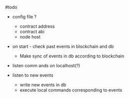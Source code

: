 #todo 

- config file ?
    - contract address
    - contract abi
    - node host


- on start - check past events in blockchain and db  
    - Make sync of events in db according to blockchain      
- listen comm   ands on localhost(?) 
- listen to new events
    - write new events in db
    - execute local commands corresponding to events

